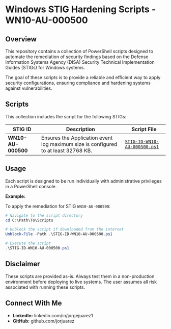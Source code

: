 # Windows STIG Hardening Scripts - WN10-AU-000500
## Overview
This repository contains a collection of PowerShell scripts designed to automate the remediation of security findings based on the Defense Information Systems Agency (DISA) Security Technical Implementation Guides (STIGs) for Windows systems.

The goal of these scripts is to provide a reliable and efficient way to apply security configurations, ensuring compliance and hardening systems against vulnerabilities.

## Scripts
This collection includes the script for the following STIGs:

| STIG ID              | Description                                                  | Script File                                                                                                                              |
| -------------------- | ------------------------------------------------------------ | ---------------------------------------------------------------------------------------------------------------------------------------- |
| **WN10-AU-000500** | Ensures the Application event log maximum size is configured to at least 32768 KB. | [`STIG-ID-WN10-AU-000500.ps1`](https://github.com/jorjuarez/PowerShell-STIG-Automation/blob/main/STIG-ID-WN10-AU-000500.ps1) |


## Usage
Each script is designed to be run individually with administrative privileges in a PowerShell console.

**Example:**

To apply the remediation for STIG `WN10-AU-000500`:

```powershell
# Navigate to the script directory
cd C:\Path\To\Scripts

# Unblock the script if downloaded from the internet
Unblock-File -Path .\STIG-ID-WN10-AU-000500.ps1

# Execute the script
.\STIG-ID-WN10-AU-000500.ps1
```
## Disclaimer
These scripts are provided as-is. Always test them in a non-production environment before deploying to live systems. The user assumes all risk associated with running these scripts.

## Connect With Me
* **LinkedIn:** linkedin.com/in/jorgejuarez1
* **GitHub:** github.com/jorjuarez
